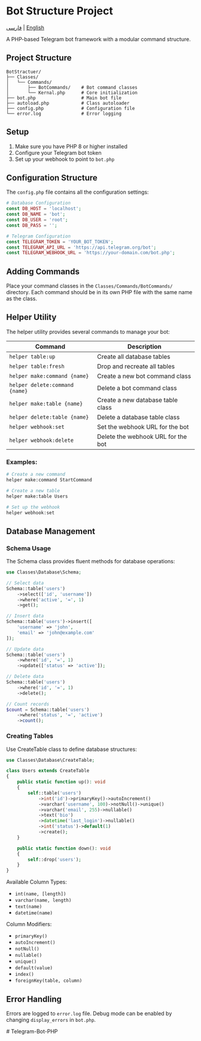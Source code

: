 # Bot Structure Project

[فارسی](README.fa.md) | [English](README.md)

A PHP-based Telegram bot framework with a modular command structure.

## Project Structure

```
BotStractuer/
├── Classes/
│   └── Commands/
│       ├── BotCommands/    # Bot command classes
│       └── Kernal.php      # Core initialization
├── bot.php                 # Main bot file
├── autoload.php            # Class autoloader
├── config.php              # Configuration file
└── error.log               # Error logging
```

## Setup

1. Make sure you have PHP 8 or higher installed
2. Configure your Telegram bot token
3. Set up your webhook to point to `bot.php`

## Configuration Structure

The `config.php` file contains all the configuration settings:

```php
# Database Configuration
const DB_HOST = 'localhost';
const DB_NAME = 'bot';
const DB_USER = 'root';
const DB_PASS = '';

# Telegram Configuration
const TELEGRAM_TOKEN = 'YOUR_BOT_TOKEN';
const TELEGRAM_API_URL = 'https://api.telegram.org/bot';
const TELEGRAM_WEBHOOK_URL = 'https://your-domain.com/bot.php';
```

## Adding Commands

Place your command classes in the `Classes/Commands/BotCommands/` directory.
Each command should be in its own PHP file with the same name as the class.

## Helper Utility

The helper utility provides several commands to manage your bot:

| Command | Description |
|---------|-------------|
| `helper table:up` | Create all database tables |
| `helper table:fresh` | Drop and recreate all tables |
| `helper make:command {name}` | Create a new bot command class |
| `helper delete:command {name}` | Delete a bot command class |
| `helper make:table {name}` | Create a new database table class |
| `helper delete:table {name}` | Delete a database table class |
| `helper webhook:set` | Set the webhook URL for the bot |
| `helper webhook:delete` | Delete the webhook URL for the bot |

### Examples:

```bash
# Create a new command
helper make:command StartCommand

# Create a new table
helper make:table Users

# Set up the webhook
helper webhook:set
```

## Database Management

### Schema Usage
The Schema class provides fluent methods for database operations:

```php
use Classes\Database\Schema;

// Select data
Schema::table('users')
    ->select(['id', 'username'])
    ->where('active', '=', 1)
    ->get();

// Insert data
Schema::table('users')->insert([
    'username' => 'john',
    'email' => 'john@example.com'
]);

// Update data
Schema::table('users')
    ->where('id', '=', 1)
    ->update(['status' => 'active']);

// Delete data
Schema::table('users')
    ->where('id', '=', 1)
    ->delete();

// Count records
$count = Schema::table('users')
    ->where('status', '=', 'active')
    ->count();
```

### Creating Tables
Use CreateTable class to define database structures:

```php
use Classes\Database\CreateTable;

class Users extends CreateTable
{
    public static function up(): void
    {
        self::table('users')
            ->int('id')->primaryKey()->autoIncrement()
            ->varchar('username', 100)->notNull()->unique()
            ->varchar('email', 255)->nullable()
            ->text('bio')
            ->datetime('last_login')->nullable()
            ->int('status')->default(1)
            ->create();
    }

    public static function down(): void
    {
        self::drop('users');
    }
}
```

Available Column Types:
- `int(name, [length])`
- `varchar(name, length)`
- `text(name)`
- `datetime(name)`

Column Modifiers:
- `primaryKey()`
- `autoIncrement()`
- `notNull()`
- `nullable()`
- `unique()`
- `default(value)`
- `index()`
- `foreignKey(table, column)`

## Error Handling

Errors are logged to `error.log` file. Debug mode can be enabled by changing
`display_errors` in `bot.php`.

#   T e l e g r a m - B o t - P H P 
 
 
